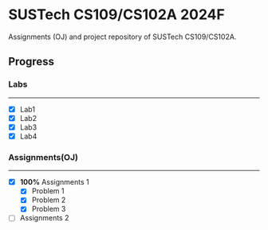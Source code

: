 # SUSTech CS109/CS102A 2024F

Assignments (OJ) and project repository of SUSTech CS109/CS102A.

## Progress

### Labs

---

- [x] Lab1
- [x] Lab2
- [x] Lab3
- [x] Lab4

### Assignments(OJ)

---

- [x] **100%** Assignments 1
  - [x] Problem 1
  - [x] Problem 2
  - [x] Problem 3
- [ ] Assignments 2